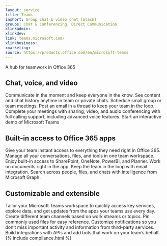 ```yaml
---
layout: service
title: Teams
inshort: Group chat & video chat [Slack]
groups: Chat & Conferencing; Direct Communication
xlinkadmin: 
xlinkdev: 
link: teams.microsoft.com/
xlinkbusiness: 
xmarketing: 
source: https://products.office.com/en/microsoft-teams
--- 
```


A hub for teamwork in Office 365 

## Chat, voice, and video
Communicate in the moment and keep everyone in the know. See content and chat history anytime in team or private chats. Schedule small group or team meetings. Post an email in a thread to keep your team in the loop. Complete your meetings with sharing, video, and audio conferencing with full calling support, including advanced voice features. 
Start an interactive demo of Microsoft Teams 

## Built-in access to Office 365 apps
Give your team instant access to everything they need right in Office 365. Manage all your conversations, files, and tools in one team workspace. Enjoy built-in access to SharePoint, OneNote, PowerBI, and Planner. Work on documents right in the app. Keep the team in the loop with email integration. Search across people, files, and chats with intelligence from Microsoft Graph. 

## Customizable and extensible
Tailor your Microsoft Teams workspace to quickly access key services, explore data, and get updates from the apps your teams use every day. Create different team channels based on work streams or topics. Pin commonly used files for easy reference. Customize notifications so you don’t miss important activity and information from third-party services. Build integrations with APIs and add bots that work on your team’s behalf. 
{% include compliance.html %}